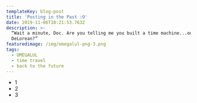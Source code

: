 ```yaml
---
templateKey: blog-post
title: 'Posting in the Past :O'
date: 2019-11-06T10:21:53.763Z
description: >-
  “Wait a minute, Doc. Are you telling me you built a time machine...out of a
  DeLorean?”
featuredimage: /img/omegalul-png-3.png
tags:
  - OMEGALUL
  - time travel
  - back to the future
---
```

* 1
* 2
* 3
